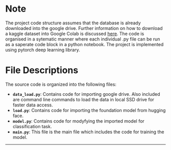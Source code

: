 # Note

The project code structure assumes that the database is already downloaded into the google drive. Further information on how to download a kaggle dataset into Google 
Colab is discussed [here](https://www.kaggle.com/discussions/general/74235). The code is organised in a sytematic manner where each individual .py file can be run as
a saperate code block in a python notebook. The project is implemented using pytorch deep learning library.  


# File Descriptions 

The source code is organized into the following files:

-   **`data_load.py`**: Contains code for importing google drive. Also included are command line commands to load the data in local SSD drive for faster data access.
-   **`load.py`**: Contains code for importing the foundation model from hugging face.
-   **`model.py`**: Contains code for modyfying the imported model for classification task.
-   **`main.py`**: This file is the main file which includes the code for training the model.

---

